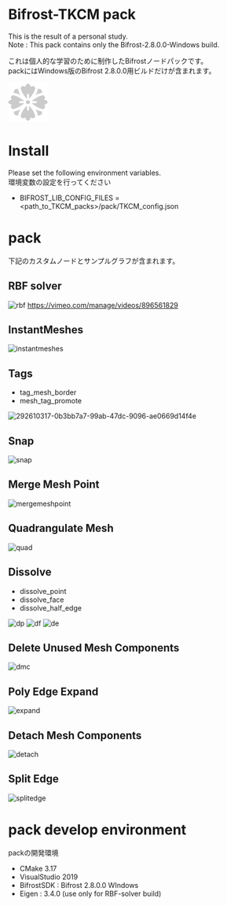 # Bifrost-TKCM pack
This is the result of a personal study.  
Note : This pack contains only the Bifrost-2.8.0.0-Windows build.
  
これは個人的な学習のために制作したBifrostノードパックです。  
packにはWindows版のBifrost 2.8.0.0用ビルドだけが含まれます。

<img src="pack/compounds/icon/tkcm.png" width="80px">

# Install
Please set the following environment variables.  
環境変数の設定を行ってください
- BIFROST_LIB_CONFIG_FILES = <path_to_TKCM_packs>/pack/TKCM_config.json

# pack
下記のカスタムノードとサンプルグラフが含まれます。

## RBF solver
![rbf](https://github.com/TKCM/Bifrost-TKCMPack/assets/13941074/afe7f340-fefc-4e8a-a475-86772174b10d)
https://vimeo.com/manage/videos/896561829

## InstantMeshes
![instantmeshes](https://github.com/TKCM/Bifrost-TKCMPack/assets/13941074/e9edcbac-695c-4921-9cc8-b3083b4d6df3)

## Tags
- tag_mesh_border
- mesh_tag_promote

![292610317-0b3bb7a7-99ab-47dc-9096-ae0669d14f4e](https://github.com/TKCM/Bifrost-TKCMPack/assets/13941074/86360edc-66e4-488d-baa1-f8e8da609078)

## Snap
![snap](https://github.com/TKCM/Bifrost-TKCMPack/assets/13941074/435105a6-80fe-40d0-a112-7247b8d74331)

## Merge Mesh Point
![mergemeshpoint](https://github.com/TKCM/Bifrost-TKCMPack/assets/13941074/cdb3043f-ba0a-4e16-b7fc-ab67d031f6ba)

## Quadrangulate Mesh
![quad](https://github.com/TKCM/Bifrost-TKCMPack/assets/13941074/996773f4-a088-4874-bece-0b8cd58920a8)

## Dissolve
- dissolve_point
- dissolve_face
- dissolve_half_edge

![dp](https://github.com/TKCM/Bifrost-TKCMPack/assets/13941074/622e3dec-2082-464c-a226-687212c78d8a)
![df](https://github.com/TKCM/Bifrost-TKCMPack/assets/13941074/0f523079-013c-40a2-8fa4-50bd99a143be)
![de](https://github.com/TKCM/Bifrost-TKCMPack/assets/13941074/ff2ecf91-a5e3-4db7-b4d8-48cbe81a46e3)

## Delete Unused Mesh Components
![dmc](https://github.com/TKCM/Bifrost-TKCMPack/assets/13941074/b693f1f2-5dc5-4d86-b6df-9ed289c7c68e)

## Poly Edge Expand
![expand](https://github.com/TKCM/Bifrost-TKCMPack/assets/13941074/8d698efa-b2ee-420c-ba81-1da7aa2a2455)

## Detach Mesh Components
![detach](https://github.com/TKCM/Bifrost-TKCMPack/assets/13941074/d173f759-01ab-41e8-9045-0f0f0465eb0f)

## Split Edge
![splitedge](https://github.com/TKCM/Bifrost-TKCMPack/assets/13941074/4d32d771-38b2-4177-a6fe-e61016ebf8b0)


# pack develop environment  
packの開発環境  
- CMake 3.17
- VisualStudio 2019  
- BifrostSDK : Bifrost 2.8.0.0 WIndows  
- Eigen : 3.4.0 (use only for RBF-solver build)

